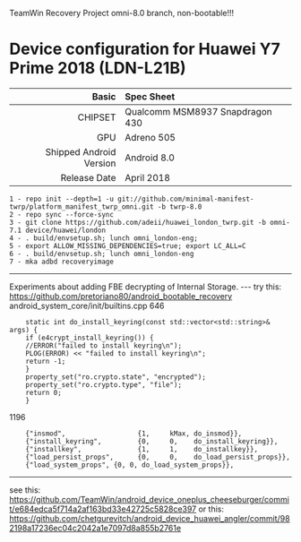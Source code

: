 TeamWin Recovery Project
omni-8.0 branch, non-bootable!!!

Device configuration for Huawei Y7 Prime 2018 (LDN-L21B)
=====================================================

Basic   | Spec Sheet
-------:|:-------------------------
CHIPSET | Qualcomm MSM8937 Snapdragon 430
GPU     | Adreno 505
Shipped Android Version | Android 8.0
Release Date | April 2018

    1 - repo init --depth=1 -u git://github.com/minimal-manifest-twrp/platform_manifest_twrp_omni.git -b twrp-8.0
    2 - repo sync --force-sync
    3 - git clone https://github.com/adeii/huawei_london_twrp.git -b omni-7.1 device/huawei/london
    4 - . build/envsetup.sh; lunch omni_london-eng;
    5 - export ALLOW_MISSING_DEPENDENCIES=true; export LC_ALL=C
    6 - . build/envsetup.sh; lunch omni_london-eng
    7 - mka adbd recoveryimage
-----
Experiments about adding FBE decrypting of Internal Storage. --- try this: https://github.com/pretoriano80/android_bootable_recovery
android_system_core/init/builtins.cpp
646 

        static int do_install_keyring(const std::vector<std::string>& args) {
        if (e4crypt_install_keyring()) {
        //ERROR("failed to install keyring\n");
        PLOG(ERROR) << "failed to install keyring\n";
        return -1;
        }
        property_set("ro.crypto.state", "encrypted");
        property_set("ro.crypto.type", "file");
        return 0;
        }
1196    
        
        {"insmod",                  {1,     kMax, do_insmod}},	
        {"install_keyring",         {0,     0,    do_install_keyring}},
        {"installkey",              {1,     1,    do_installkey}},
        {"load_persist_props",      {0,     0,    do_load_persist_props}},
        {"load_system_props", {0, 0, do_load_system_props}},
-----
see this: https://github.com/TeamWin/android_device_oneplus_cheeseburger/commit/e684edca5f714a2af163bd33e42725c5828ce397
or this: https://github.com/chetgurevitch/android_device_huawei_angler/commit/982198a17236ec04c2042a1e7097d8a855b2761e
